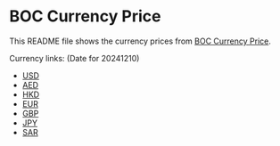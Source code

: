 # BOC Currency Price

This README file shows the currency prices from [BOC Currency Price](https://www.boc.cn/sourcedb/whpj/).

Currency links: (Date for 20241210)

- [USD](https://bocurrencyprice.techina.science/BOC_CURRENCY_PRICE/USD/20241210.json)
- [AED](https://bocurrencyprice.techina.science/BOC_CURRENCY_PRICE/AED/20241210.json)
- [HKD](https://bocurrencyprice.techina.science/BOC_CURRENCY_PRICE/HKD/20241210.json)
- [EUR](https://bocurrencyprice.techina.science/BOC_CURRENCY_PRICE/EUR/20241210.json)
- [GBP](https://bocurrencyprice.techina.science/BOC_CURRENCY_PRICE/GBP/20241210.json)
- [JPY](https://bocurrencyprice.techina.science/BOC_CURRENCY_PRICE/JPY/20241210.json)
- [SAR](https://bocurrencyprice.techina.science/BOC_CURRENCY_PRICE/SAR/20241210.json)
